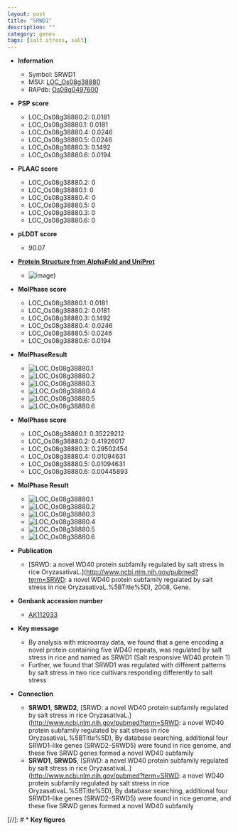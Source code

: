 ```yaml
---
layout: post
title: "SRWD1"
description: ""
category: genes
tags: [salt stress, salt]
---
```


* **Information**  
    + Symbol: SRWD1  
    + MSU: [LOC_Os08g38880](http://rice.plantbiology.msu.edu/cgi-bin/ORF_infopage.cgi?orf=LOC_Os08g38880)  
    + RAPdb: [Os08g0497600](http://rapdb.dna.affrc.go.jp/viewer/gbrowse_details/irgsp1?name=Os08g0497600)  

* **PSP score**  
    + LOC_Os08g38880.2: 0.0181 
    + LOC_Os08g38880.1: 0.0181 
    + LOC_Os08g38880.4: 0.0246 
    + LOC_Os08g38880.5: 0.0246 
    + LOC_Os08g38880.3: 0.1492 
    + LOC_Os08g38880.6: 0.0194 

* **PLAAC score**  
    + LOC_Os08g38880.2: 0 
    + LOC_Os08g38880.1: 0 
    + LOC_Os08g38880.4: 0 
    + LOC_Os08g38880.5: 0 
    + LOC_Os08g38880.3: 0 
    + LOC_Os08g38880.6: 0 

* **pLDDT score**
    + 90.07

* **[Protein Structure from AlphaFold and UniProt](https://www.uniprot.org/uniprotkb/Q7F8T9/entry#structure)**
    + ![image](https://ricepsp.github.io/images/Q7/AF-Q7F8T9-F1.png))

* **MolPhase score**
    + LOC_Os08g38880.1: 0.0181
    + LOC_Os08g38880.2: 0.0181
    + LOC_Os08g38880.3: 0.1492
    + LOC_Os08g38880.4: 0.0246
    + LOC_Os08g38880.5: 0.0246
    + LOC_Os08g38880.6: 0.0194

* **MolPhaseResult**
    + ![LOC_Os08g38880.1](https://ricepsp.github.io/pictures/LOC_Os08g/LOC_Os08g38880.1.png)
    + ![LOC_Os08g38880.2](https://ricepsp.github.io/pictures/LOC_Os08g/LOC_Os08g38880.2.png)
    + ![LOC_Os08g38880.3](https://ricepsp.github.io/pictures/LOC_Os08g/LOC_Os08g38880.3.png)
    + ![LOC_Os08g38880.4](https://ricepsp.github.io/pictures/LOC_Os08g/LOC_Os08g38880.4.png)
    + ![LOC_Os08g38880.5](https://ricepsp.github.io/pictures/LOC_Os08g/LOC_Os08g38880.5.png)
    + ![LOC_Os08g38880.6](https://ricepsp.github.io/pictures/LOC_Os08g/LOC_Os08g38880.6.png)

* **MolPhase score**
    + LOC_Os08g38880.1: 0.35229212
    + LOC_Os08g38880.2: 0.41926017
    + LOC_Os08g38880.3: 0.29502454
    + LOC_Os08g38880.4: 0.01094631
    + LOC_Os08g38880.5: 0.01094631
    + LOC_Os08g38880.6: 0.00445893

* **MolPhase Result**
    + ![LOC_Os08g38880.1](https://304243504.github.io/Pictures/LOC_Os08g/LOC_Os08g38880.1.png)
    + ![LOC_Os08g38880.2](https://304243504.github.io/Pictures/LOC_Os08g/LOC_Os08g38880.2.png)
    + ![LOC_Os08g38880.3](https://304243504.github.io/Pictures/LOC_Os08g/LOC_Os08g38880.3.png)
    + ![LOC_Os08g38880.4](https://304243504.github.io/Pictures/LOC_Os08g/LOC_Os08g38880.4.png)
    + ![LOC_Os08g38880.5](https://304243504.github.io/Pictures/LOC_Os08g/LOC_Os08g38880.5.png)
    + ![LOC_Os08g38880.6](https://304243504.github.io/Pictures/LOC_Os08g/LOC_Os08g38880.6.png)

* **Publication**  
    + [SRWD: a novel WD40 protein subfamily regulated by salt stress in rice OryzasativaL.](http://www.ncbi.nlm.nih.gov/pubmed?term=SRWD: a novel WD40 protein subfamily regulated by salt stress in rice OryzasativaL.%5BTitle%5D), 2008, Gene.

* **Genbank accession number**  
    + [AK112033](http://www.ncbi.nlm.nih.gov/nuccore/AK112033)

* **Key message**  
    + By analysis with microarray data, we found that a gene encoding a novel protein containing five WD40 repeats, was regulated by salt stress in rice and named as SRWD1 (Salt responsive WD40 protein 1)
    + Further, we found that SRWD1 was regulated with different patterns by salt stress in two rice cultivars responding differently to salt stress

* **Connection**  
    + __SRWD1__, __SRWD2__, [SRWD: a novel WD40 protein subfamily regulated by salt stress in rice OryzasativaL.](http://www.ncbi.nlm.nih.gov/pubmed?term=SRWD: a novel WD40 protein subfamily regulated by salt stress in rice OryzasativaL.%5BTitle%5D), By database searching, additional four SRWD1-like genes (SRWD2-SRWD5) were found in rice genome, and these five SRWD genes formed a novel WD40 subfamily
    + __SRWD1__, __SRWD5__, [SRWD: a novel WD40 protein subfamily regulated by salt stress in rice OryzasativaL.](http://www.ncbi.nlm.nih.gov/pubmed?term=SRWD: a novel WD40 protein subfamily regulated by salt stress in rice OryzasativaL.%5BTitle%5D), By database searching, additional four SRWD1-like genes (SRWD2-SRWD5) were found in rice genome, and these five SRWD genes formed a novel WD40 subfamily

[//]: # * **Key figures**  


